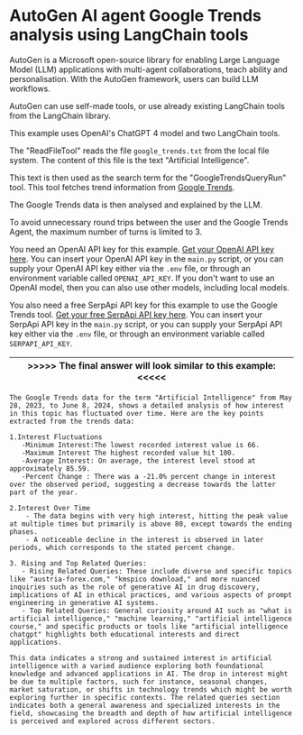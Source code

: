 # AutoGen AI agent Google Trends analysis using LangChain tools

AutoGen is a Microsoft open-source library for enabling Large Language Model (LLM) applications with multi-agent collaborations, teach ability and personalisation. With the AutoGen framework, users can build LLM workflows.

AutoGen can use self-made tools, or use already existing LangChain tools from the LangChain library.

This example uses OpenAI's ChatGPT 4 model and two LangChain tools.

The "ReadFileTool" reads the file `google_trends.txt` from the local file system. The content of this file is the text "Artificial Intelligence".

This text is then used as the search term for the "GoogleTrendsQueryRun" tool. This tool fetches trend information from [Google Trends](https://trends.google.com/trends/).

The Google Trends data is then analysed and explained by the LLM.

To avoid unnecessary round trips between the user and the Google Trends Agent, the maximum number of turns is limited to 3.

You need an OpenAI API key for this example. [Get your OpenAI API key here](https://platform.openai.com/login). You can insert your OpenAI API key in the `main.py` script, or you can supply your OpenAI API key either via the `.env` file, or through an environment variable called `OPENAI_API_KEY`. If you don't want to use an OpenAI model, then you can also use other models, including local models.

You also need a free SerpApi API key for this example to use the Google Trends tool. [Get your free SerpApi API key here](https://serpapi.com/users/sign_up). You can insert your SerpApi API key in the `main.py` script, or you can supply your SerpApi API key either via the `.env` file, or through an environment variable called `SERPAPI_API_KEY`.

| >>>>> The final answer will look similar to this example: <<<<< |
| --------------------------------------------------------------- |

```
The Google Trends data for the term "Artificial Intelligence" from May 28, 2023, to June 8, 2024, shows a detailed analysis of how interest in this topic has fluctuated over time. Here are the key points extracted from the trends data:

1.Interest Fluctuations
   -Minimum Interest:The lowest recorded interest value is 66.
   -Maximum Interest The highest recorded value hit 100.
   -Average Interest: On average, the interest level stood at approximately 85.59.
   -Percent Change : There was a -21.0% percent change in interest over the observed period, suggesting a decrease towards the latter part of the year.

2.Interest Over Time
    - The data begins with very high interest, hitting the peak value at multiple times but primarily is above 80, except towards the ending phases.
    - A noticeable decline in the interest is observed in later periods, which corresponds to the stated percent change.

3. Rising and Top Related Queries:
   - Rising Related Queries: These include diverse and specific topics like "austria-forex.com," "kmspico download," and more nuanced inquiries such as the role of generative AI in drug discovery, implications of AI in ethical practices, and various aspects of prompt engineering in generative AI systems.
   - Top Related Queries: General curiosity around AI such as "what is artificial intelligence," "machine learning," "artificial intelligence course," and specific products or tools like "artificial intelligence chatgpt" highlights both educational interests and direct applications.

This data indicates a strong and sustained interest in artificial intelligence with a varied audience exploring both foundational knowledge and advanced applications in AI. The drop in interest might be due to multiple factors, such for instance, seasonal changes, market saturation, or shifts in technology trends which might be worth exploring further in specific contexts. The related queries section indicates both a general awareness and specialized interests in the field, showcasing the breadth and depth of how artificial intelligence is perceived and explored across different sectors.
```
